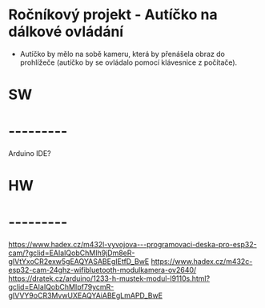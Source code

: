 # Ročníkový projekt - Autíčko na dálkové ovládání
- Autíčko by mělo na sobě kameru, která by přenášela obraz do prohlížeče (autíčko by se ovládalo pomocí klávesnice z počítače).

# SW
# ---------
Arduino IDE?


# HW
# ---------
https://www.hadex.cz/m432l-vyvojova---programovaci-deska-pro-esp32-cam/?gclid=EAIaIQobChMIh9jDm8eR-gIVtYxoCR2exw5gEAQYASABEgIEtfD_BwE
https://www.hadex.cz/m432c-esp32-cam-24ghz-wifibluetooth-modulkamera-ov2640/
https://dratek.cz/arduino/1233-h-mustek-modul-l9110s.html?gclid=EAIaIQobChMIpf79ycmR-gIVVY9oCR3MvwUXEAQYAiABEgLmAPD_BwE
